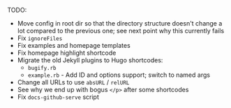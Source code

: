 TODO:

* Move config in root dir so that the directory structure doesn't change a lot compared to the previous one; see next point why this currently fails
* Fix `ignoreFiles`
* Fix examples and homepage templates
* Fix homepage highlight shortcode
* Migrate the old Jekyll plugins to Hugo shortcodes:
  * `bugify.rb`
  * `example.rb` - Add ID and options support; switch to named args
* Change all URLs to use `absURL` / `relURL`
* See why we end up with bogus `</p>` after some shortcodes
* Fix `docs-github-serve` script
